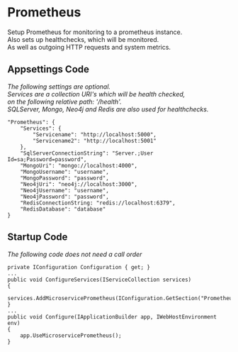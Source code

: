 # Prometheus

Setup Prometheus for monitoring to a prometheus instance.\
Also sets up healthchecks, which will be monitored.\
As well as outgoing HTTP requests and system metrics.

## Appsettings Code
<i>The following settings are optional.\
Services are a collection URI's which will be health checked,\
on the following relative path: '/health'.\
SQLServer, Mongo, Neo4j and Redis are also used for healthchecks.
</i>
```
"Prometheus": {
    "Services": {
        "Servicename": "http://localhost:5000",
        "Servicename2": "http://localhost:5001"
    },
    "SqlServerConnectionString": "Server.;User Id=sa;Password=password",
    "MongoUri": "mongo://localhost:4000",
    "MongoUsername": "username",
    "MongoPassword": "password",
    "Neo4jUri": "neo4j://localhost:3000",
    "Neo4jUsername": "username",
    "Neo4jPassword": "password",
    "RedisConnectionString: "redis://localhost:6379",
    "RedisDatabase": "database"
}
```

## Startup Code
<i>The following code does not need a call order</i>
```
private IConfiguration Configuration { get; }
...
public void ConfigureServices(IServiceCollection services)
{
    services.AddMicroservicePrometheus(IConfiguration.GetSection("Prometheus"));
}
...
public void Configure(IApplicationBuilder app, IWebHostEnvironment env)
{
    app.UseMicroservicePrometheus();
}
```